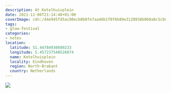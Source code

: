 ```yaml
---
description: At Ketelhuisplein
date: 2021-11-06T21:14:48+01:00
coverImage: cdn:/44e945fd5ac80ecb0b0fe7aa46b1f0f6b89e3120938b060a8c5cb89281e91f8f
tags:
- glow-festival
categories:
- notes
location:
  latitude: 51.44784930689233
  longitude: 5.457237548526074
  name: Ketelhuisplein
  locality: Eindhoven
  region: North-Brabant
  country: Netherlands
---
```


![](cdn:/44e945fd5ac80ecb0b0fe7aa46b1f0f6b89e3120938b060a8c5cb89281e91f8f?class=fw)
